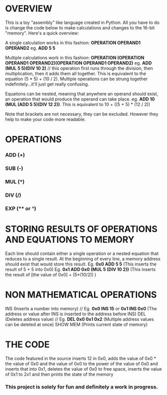 # OVERVIEW

This is a toy "assembly" like language created in Python. All you have to do is change the code below to make calculations and changes to the 16-bit "memory". Here's a quick overview:

A single calculation works in this fashion: <b>OPERATION OPERAND1 OPERAND2</b> eg. <b>ADD 5 5</b>

Multiple calculations work in this fashion: <b>OPERATION (OPERATION OPERAND1 OPERAND2)(OPERATION OPERAND1 OPERAND2)</b> eg. <b>ADD (MUL 5 5)(DIV 10 2)</b> // this operation first runs through the division, then multiplication, then it adds them all together. This is equivalent to the equation (5 * 5) + (10 / 2). Multiple operations can be strung together indefinitely...it'll just get really confusing.

Equations can be nested, meaning that anywhere an operand should exist, an operation that would produce the operand can take place. eg. <b>ADD 10 (MUL (ADD 5 5)(DIV 12 2))</b>. This is equivalent to 10 + ((5 + 5) * (12 / 2))

Note that brackets are not necessary, they can be excluded. However they help to make your code more readable.

# OPERATIONS

### ADD (+)
### SUB (-)
### MUL (*)
### DIV (/)
### EXP (** or ^)

# STORING RESULTS OF OPERATIONS AND EQUATIONS TO MEMORY

Each line should contain either a single operation or a nested equation that reduces to a single result. At the beginning of every line, a memory address should exist that would store this result.
Eg. <b>0x0 ADD 5 5</b> (This inserts the result of 5 + 5 into 0x0)
Eg. <b>0x1 ADD 0x0 (MUL 5 (DIV 10 2))</b> (This inserts the result of [the value of 0x0] + (5*(10/2)) )

# NON MATHEMATICAL OPERATIONS

INS (Inserts a number into memory) // Eg. <b>0x0 INS 15</b> or <b>0x1 INS 0x0</b> (The address or value after INS is inserted to the address before INS)
DEL (Deletes address value) // Eg. <b>DEL 0x0 0x1 0x2</b> (Multiple address values can be deleted at once)
SHOW MEM (Prints current state of memory)

# THE CODE
The code featured in the source inserts 12 in 0x0, adds the value of 0x0 * the value of 0x0 and the value of 0x0 to the power of the value of 0x0 and inserts that into 0x1, deletes the value of 0x0 to free space, inserts the value of 0x1 to 2x1 and then prints the state of the memory

### This project is solely for fun and definitely a work in progress.
